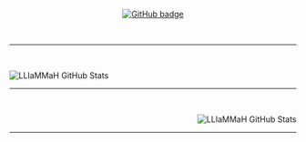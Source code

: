 <p align="center">
  <a href="https://github.com/alenjojo?tab=followers">
    <img src="https://img.shields.io/github/followers/LLIaMMaH?label=Followers&logo=GitHub&style=for-the-badge" alt="GitHub badge" />
  </a>
</p>
<br>
<hr>
<br>
<p align="center">
<img align="left" alt="LLIaMMaH GitHub Stats" src="https://github-readme-stats.vercel.app/api?username=LLIaMMaH&show_icons=true&theme=radical&hide=stars&line_height=45" />
</p>
<br>
<hr>
<br>
<p align="center">
<img align="right" alt="LLIaMMaH GitHub Stats" src="https://github-readme-stats.vercel.app/api/top-langs/?username=LLIaMMaH&count_private=true&line_height=52" />
</p>
<br>
<hr>
<br>
